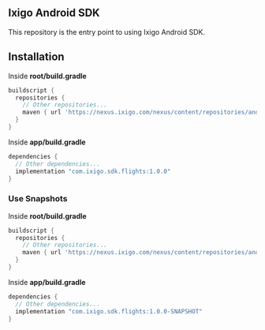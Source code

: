 ## Ixigo Android SDK

This repository is the entry point to using Ixigo Android SDK. 

## Installation

Inside **root/build.gradle**

```groovy
buildscript {
  repositories {
    // Other repositories...
    maven { url 'https://nexus.ixigo.com/nexus/content/repositories/androidshared' }
  }
}
```

Inside **app/build.gradle**

```groovy
dependencies {
  // Other dependencies...
  implementation "com.ixigo.sdk.flights:1.0.0"
}
```

### Use Snapshots

Inside **root/build.gradle**

```groovy
buildscript {
  repositories {
    // Other repositories...
    maven { url 'https://nexus.ixigo.com/nexus/content/repositories/androidshared-snapshots' }
  }
}
```

Inside **app/build.gradle**

```groovy
dependencies {
  // Other dependencies...
  implementation "com.ixigo.sdk.flights:1.0.0-SNAPSHOT"
}
```
